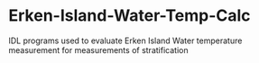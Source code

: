 # Erken-Island-Water-Temp-Calc
IDL programs used to evaluate Erken Island Water temperature measurement for measurements of stratification
